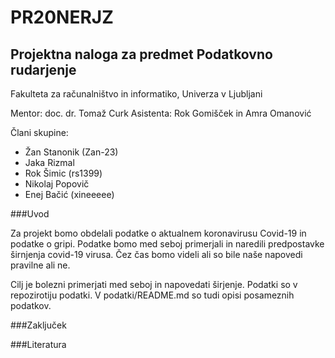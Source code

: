 # PR20NERJZ
## Projektna naloga za predmet Podatkovno rudarjenje
Fakulteta za računalništvo in informatiko, Univerza v Ljubljani

Mentor: doc. dr. Tomaž Curk 
Asistenta: Rok Gomišček in Amra Omanović 

Člani skupine:
- Žan Stanonik (Zan-23)
- Jaka Rizmal 
- Rok Šimic (rs1399)
- Nikolaj Popovič 
- Enej Bačić (xineeeee)

###Uvod

Za projekt bomo obdelali podatke o aktualnem koronavirusu Covid-19 in podatke o gripi. Podatke bomo med seboj primerjali in naredili predpostavke širnjenja covid-19 virusa. Čez čas bomo videli ali so bile naše napovedi pravilne ali ne. 

Cilj je bolezni primerjati med seboj in napovedati širjenje. Podatki so v repozirotiju podatki. V podatki/README.md so tudi opisi posameznih podatkov. 

###Zaključek

###Literatura